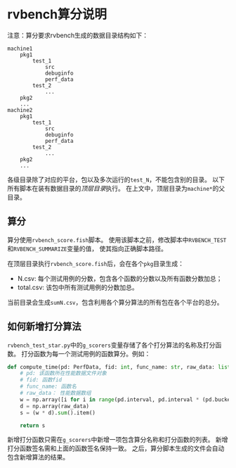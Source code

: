 # rvbench算分说明

注意：算分要求rvbench生成的数据目录结构如下：

```
machine1
    pkg1
        test_1
            src
            debuginfo
            perf_data
        test_2
            ...
    pkg2
    ...
machine2
    pkg1
        test_1
            src
            debuginfo
            perf_data
        test_2
            ...
    pkg2
    ...
```

各级目录除了对应的平台，包以及多次运行的`test_N`，不能包含别的目录。
以下所有脚本在装有数据目录的*顶层目录*执行。
在上文中，顶层目录为`machine*`的父目录。

## 算分

算分使用`rvbench_score.fish`脚本。
使用该脚本之前，修改脚本中`RVBENCH_TEST`和`RVBENCH_SUMMARIZE`变量的值，
使其指向正确脚本路径。

在顶层目录执行`rvbench_score.fish`后，会在各个`pkg`目录生成：

- N.csv: 每个测试用例的分数，包含各个函数的分数以及所有函数分数加总；
- total.csv: 该包中所有测试用例的分数加总。

当前目录会生成`sumN.csv`，包含利用各个算分算法的所有包在各个平台的总分。


## 如何新增打分算法

`rvbench_test_star.py`中的`g_scorers`变量存储了各个打分算法的名称及打分函数。
打分函数为每一个测试用例的函数算分。例如：

```py
def compute_time(pd: PerfData, fid: int, func_name: str, raw_data: list[int]):
    # pd: 该函数所在性能数据文件对象
    # fid: 函数fid
    # func_name: 函数名
    # raw_data： 性能数据数组
    w = np.array([i for i in range(pd.interval, pd.interval * (pd.buckets + 1), pd.interval)])
    d = np.array(raw_data)
    s = (w * d).sum().item()

    return s
```

新增打分函数只需在`g_scorers`中新增一项包含算分名称和打分函数的列表。
新增打分函数签名需和上面的函数签名保持一致。
之后，算分脚本生成的文件会自动包含新增算法的结果。
